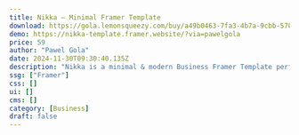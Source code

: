 ```yaml
---
title: Nikka — Minimal Framer Template
download: https://gola.lemonsqueezy.com/buy/a49b0463-7fa3-4b7a-9cbb-5703c3257985
demo: https://nikka-template.framer.website/?via=pawelgola
price: 59
author: "Pawel Gola"
date: 2024-11-30T09:30:40.135Z
description: "Nikka is a minimal & modern Business Framer Template perfectly suited for business, consulting agencies, attorneys or other small business."
ssg: ["Framer"]
css: []
ui: []
cms: []
category: [Business]
draft: false
---
```


